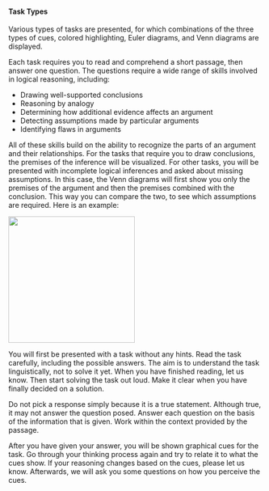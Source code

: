 #### Task Types

Various types of tasks are presented, for which combinations of the three types of cues, colored highlighting, Euler diagrams, and Venn diagrams are displayed. 

Each task requires you to read and comprehend a short passage, then answer one question. The questions require a wide range of skills involved in logical reasoning, including:

- Drawing well-supported conclusions
- Reasoning by analogy
- Determining how additional evidence affects an argument
- Detecting assumptions made by particular arguments
- Identifying flaws in arguments

All of these skills build on the ability to recognize the parts of an argument and their relationships. For the tasks that require you to draw conclusions, the premises of the inference will be visualized. For other tasks, you will be presented with incomplete logical inferences and asked about missing assumptions. In this case, the Venn diagrams will first show you only the premises of the argument and then the premises combined with the conclusion. This way you can compare the two, to see which assumptions are required. Here is an example:

<div width="300px" style="position: center, margin-bottom: 20px"><img src="./assets/hint_example.png" width="auto" height="250px"></div>

You will first be presented with a task without any hints. Read the task carefully, including the possible answers. The aim is to understand the task linguistically, not to solve it yet. When you have finished reading, let us know. Then start solving the task out loud. Make it clear when you have finally decided on a solution.

Do not pick a response simply because it is a true statement. Although true, it may not answer the question posed. Answer each question on the basis of the information that is given. Work within the context provided by the passage.

After you have given your answer, you will be shown graphical cues for the task. Go through your thinking process again and try to relate it to what the cues show. If your reasoning changes based on the cues, please let us know. Afterwards, we will ask you some questions on how you perceive the cues.